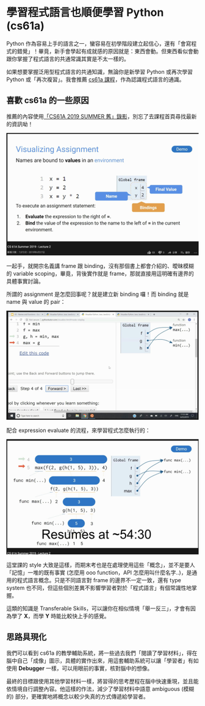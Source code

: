 # 學習程式語言也順便學習 Python (cs61a)

Python 作為容易上手的語言之一，蠻容易在初學階段建立起信心，還有「會寫程式的錯覺」！畢竟，新手會學起有成就感的原因就是：東西會動。但東西看似會動跟你掌握了程式語言的共通常識其實是不太一樣的。

如果想要掌握泛用型程式語言的共通知識，無論你是新學習 Python 或再次學習 Python 或「再次複習」。我會推薦 [cs61a 課程](https://cs61a.org/)，作為認識程式語言的通識。

## 喜歡 cs61a 的一些原因

推薦的內容使用[「CS61A 2019 SUMMER 舊」錄影](https://www.youtube.com/playlist?list=PLXN9vwbk5m7buBvROwNxM6H4zGe7w5hjb)，別忘了去課程首頁尋找最新的資訊呦！

![](images/aoZ2Kac.jpg)

一起手，就開宗名義講 frame 跟 binding，沒有那個書上都會介紹的、曖昧模糊的 variable scoping，畢竟，背後實作就是 frame，那就直接用這明確有邊界的具體事實討論。

所謂的 assignment 是怎麼回事呢？就是建立新 binding 囉！而 binding 就是 name 與 value 的 pair：

![](images/FSon0Ml.jpg)

配合 expression evaluate 的流程，來學習程式怎麼執行的：

![](images/RtPpmDK.png)

這堂課的 style 大致是這樣，而期末考也是在處理使用這些「概念」，並不是要人「記憶」一堆的既有事實 (怎麼用 ooo function，API 怎麼用叫什麼名字..)，是通用的程式語言概念。只是不同語言對 frame 的邊界不一定一致，還有 type system 也不同，但這些個別差異不影響學習者對於「程式語言」有個常識性地掌握。

這類的知識是 Transferable Skills，可以讓你在相似情境「舉一反三」，才會有因為學了 **X**，而學 **Y** 時能比較快上手的感覺。

## 思路具現化

我們可以看到 cs61a 的教學輔助系統，將一些過去我們「閱讀了學習材料」，得在腦中自己「成像」圖示，具體的實作出來，用這套輔助系統可以讓「學習者」有如使用 **Debugger** 一樣，可以用眼前的事實，核對腦中的想像。

最終的目標跟使用其他學習材料一樣，將習得的思考歷程在腦中快速重現，並且能依情境自行調整內容。他這樣的作法，減少了學習材料中語意 ambiguous (模糊的) 部分，更確實地將概念以較少失真的方式傳遞給學習者。
